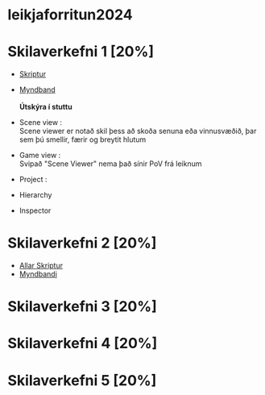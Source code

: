 # leikjaforritun2024

# Skilaverkefni 1 [20%]
- [Skriptur]()
- [Myndband]()
<br><br>
**Útskýra í stuttu**
- Scene view : <br>
  Scene viewer er notað skil þess að skoða senuna eða vinnusvæðið, þar sem þú smellir, færir og breytit hlutum
- Game view : <br>
  Svipað "Scene Viewer" nema það sínir PoV frá leiknum
- Project : <br>
  
- Hierarchy
- Inspector

  
# Skilaverkefni 2 [20%]

- [Allar Skriptur](https://github.com/Belistov/leikjaforritun2024/tree/main/Skil%202%20Skript)
- [Myndbandi](https://www.youtube.com/watch?v=XcpUH3Ep_9A)

# Skilaverkefni 3 [20%]

# Skilaverkefni 4 [20%]

# Skilaverkefni 5 [20%]
